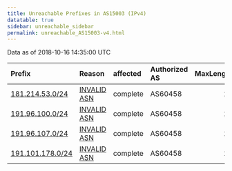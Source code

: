 ```yaml
---
title: Unreachable Prefixes in AS15003 (IPv4)
datatable: true
sidebar: unreachable_sidebar
permalink: unreachable_AS15003-v4.html
---
```


Data as of 2018-10-16 14:35:00 UTC


<div class="datatable-begin"></div>

| Prefix                                                     | Reason                                                                                                  | affected   | Authorized AS   |   MaxLength | Anchor                                         |   unreachable /24s |
|:-----------------------------------------------------------|:--------------------------------------------------------------------------------------------------------|:-----------|:----------------|------------:|:-----------------------------------------------|-------------------:|
| [181.214.53.0/24](https://stat.ripe.net/181.214.53.0/24)   | [INVALID ASN](https://rpki-validator.ripe.net/announcement-preview?asn=AS15003&prefix=181.214.53.0/24)  | complete   | AS60458         |          24 | [LACNIC](unreachable_LACNIC_RPKI_Root-v4.html) |                  1 |
| [191.96.100.0/24](https://stat.ripe.net/191.96.100.0/24)   | [INVALID ASN](https://rpki-validator.ripe.net/announcement-preview?asn=AS15003&prefix=191.96.100.0/24)  | complete   | AS60458         |          24 | [LACNIC](unreachable_LACNIC_RPKI_Root-v4.html) |                  1 |
| [191.96.107.0/24](https://stat.ripe.net/191.96.107.0/24)   | [INVALID ASN](https://rpki-validator.ripe.net/announcement-preview?asn=AS15003&prefix=191.96.107.0/24)  | complete   | AS60458         |          24 | [LACNIC](unreachable_LACNIC_RPKI_Root-v4.html) |                  1 |
| [191.101.178.0/24](https://stat.ripe.net/191.101.178.0/24) | [INVALID ASN](https://rpki-validator.ripe.net/announcement-preview?asn=AS15003&prefix=191.101.178.0/24) | complete   | AS60458         |          24 | [LACNIC](unreachable_LACNIC_RPKI_Root-v4.html) |                  1 |

<div class="datatable-end"></div>